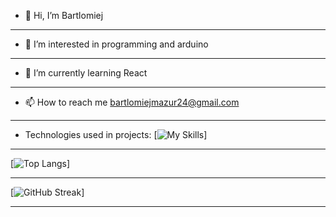- 👋 Hi, I’m Bartlomiej

---

- 👀 I’m interested in programming and arduino

---

- 🌱 I’m currently learning React

---

- 📫 How to reach me bartlomiejmazur24@gmail.com

---

- Technologies used in projects:
  [![My Skills](https://skillicons.dev/icons?i=js,html,css,sass,vue,react,emotion,threejs,firebase,vite,webpack,nodejs)]

---

[![Top Langs](https://github-readme-stats.vercel.app/api/top-langs/?username=anuraghazra&layout=compact)]

---

[![GitHub Streak](https://streak-stats.demolab.com?user=bartlomiejmazur&theme=dark&date_format=M%20j%5B%2C%20Y%5D)]

---

<!---
bartlomiejmazur/bartlomiejmazur is a ✨ special ✨ repository because its `README.md` (this file) appears on your GitHub profile.
You can click the Preview link to take a look at your changes.
--->
